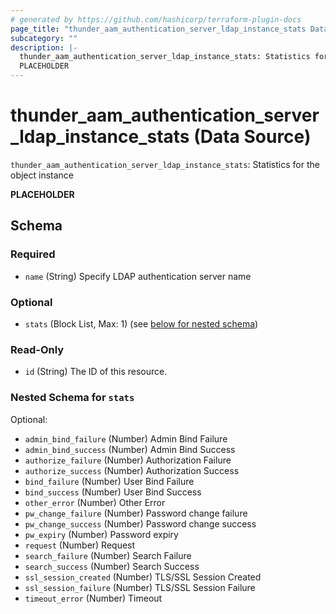 ```yaml
---
# generated by https://github.com/hashicorp/terraform-plugin-docs
page_title: "thunder_aam_authentication_server_ldap_instance_stats Data Source - terraform-provider-thunder"
subcategory: ""
description: |-
  thunder_aam_authentication_server_ldap_instance_stats: Statistics for the object instance
  PLACEHOLDER
---
```


# thunder_aam_authentication_server_ldap_instance_stats (Data Source)

`thunder_aam_authentication_server_ldap_instance_stats`: Statistics for the object instance

__PLACEHOLDER__



<!-- schema generated by tfplugindocs -->
## Schema

### Required

- `name` (String) Specify LDAP authentication server name

### Optional

- `stats` (Block List, Max: 1) (see [below for nested schema](#nestedblock--stats))

### Read-Only

- `id` (String) The ID of this resource.

<a id="nestedblock--stats"></a>
### Nested Schema for `stats`

Optional:

- `admin_bind_failure` (Number) Admin Bind Failure
- `admin_bind_success` (Number) Admin Bind Success
- `authorize_failure` (Number) Authorization Failure
- `authorize_success` (Number) Authorization Success
- `bind_failure` (Number) User Bind Failure
- `bind_success` (Number) User Bind Success
- `other_error` (Number) Other Error
- `pw_change_failure` (Number) Password change failure
- `pw_change_success` (Number) Password change success
- `pw_expiry` (Number) Password expiry
- `request` (Number) Request
- `search_failure` (Number) Search Failure
- `search_success` (Number) Search Success
- `ssl_session_created` (Number) TLS/SSL Session Created
- `ssl_session_failure` (Number) TLS/SSL Session Failure
- `timeout_error` (Number) Timeout


